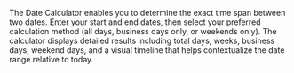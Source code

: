 The Date Calculator enables you to determine the exact time span between two dates. Enter your start and end dates, then select your preferred calculation method (all days, business days only, or weekends only). The calculator displays detailed results including total days, weeks, business days, weekend days, and a visual timeline that helps contextualize the date range relative to today.

<!-- Generated from commit: 37b5b99f1580921dae38424b9d5c34228775d66e -->